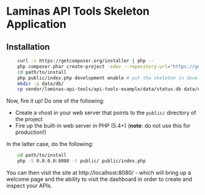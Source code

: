 Laminas API Tools Skeleton Application
==============================

Installation
------------

```bash
    curl -s https://getcomposer.org/installer | php --
    php composer.phar create-project -sdev --repository-url="https://getlaminas.org/" laminas-api-tools/api-tools-skeleton path/to/install
    cd path/to/install
    php public/index.php development enable # put the skeleton in development mode
    mkdir -p data/db/
    cp vendor/laminas-api-tools/api-tools-example/data/status.db data/db/ # copy the example API database
```

Now, fire it up! Do one of the following:

- Create a vhost in your web server that points to the `public/` directory of
  the project
- Fire up the built-in web server in PHP (5.4+) (**note**: do not use this for
  production!)

In the latter case, do the following:

```bash
    cd path/to/install
    php -S 0.0.0.0:8080 -t public/ public/index.php
```

You can then visit the site at http://localhost:8080/ - which will bring up a
welcome page and the ability to visit the dashboard in order to create and
inspect your APIs.
